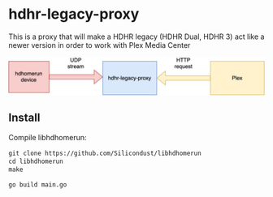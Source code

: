 # hdhr-legacy-proxy

This is a proxy that will make a HDHR legacy (HDHR Dual, HDHR 3) act like a newer version
in order to work with Plex Media Center

![diagram](design-docs/hdhr-legacy-proxy.jpg)

## Install

Compile libhdhomerun:

```
git clone https://github.com/Silicondust/libhdhomerun
cd libhdhomerun
make
```

```
go build main.go
```